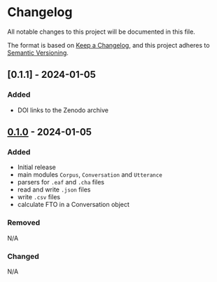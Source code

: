 # Changelog

All notable changes to this project will be documented in this file.

The format is based on [Keep a Changelog](https://keepachangelog.com/en/1.0.0/),
and this project adheres to [Semantic Versioning](https://semver.org/spec/v2.0.0.html).

## [0.1.1] - 2024-01-05

### Added

- DOI links to the Zenodo archive

## [0.1.0] - 2024-01-05

### Added

- Initial release
- main modules `Corpus`, `Conversation` and `Utterance`
- parsers for `.eaf` and `.cha` files
- read and write `.json` files
- write `.csv` files
- calculate FTO in a Conversation object

### Removed

N/A

### Changed

N/A

[0.1.0]: https://github.com/elpaco-escience/scikit-talk/releases/tag/v0.1.0
